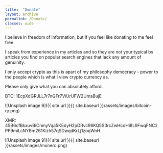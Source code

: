```yaml
---
title:  "Donate"
layout: archive
permalink: /Donate/
classes: wide
---
```


I believe in freedom of information, but if you feel like donating to me feel free. 

I speak from experience in my articles and so they are not your typical bs articles you find on popular search engines that lack any amount of genuinity. 

I only accept crypto as this is apart of my philosophy democracy - power to the people which is what I view crypto currency as. 

Please only give what you can absolutely afford. 

BTC: 1EcpXdGRJLL7r7nGFr7ViUrUFW2UmaBujE

![Unsplash image 9]({{ site.url }}{{ site.baseurl }}/assets/images/bitcoin-qr.png)


XMR: 45B6cfBkxuvBiCnmyVqa5KEdyH2pDRvc96KQ5S3rcZwHcdHi8L9FwqFNC2PF9miLcNYBm261Kizh57qSDwqdKrLj1zoqWnH

![Unsplash image 9]({{ site.url }}{{ site.baseurl }}/assets/images/monero.png)

